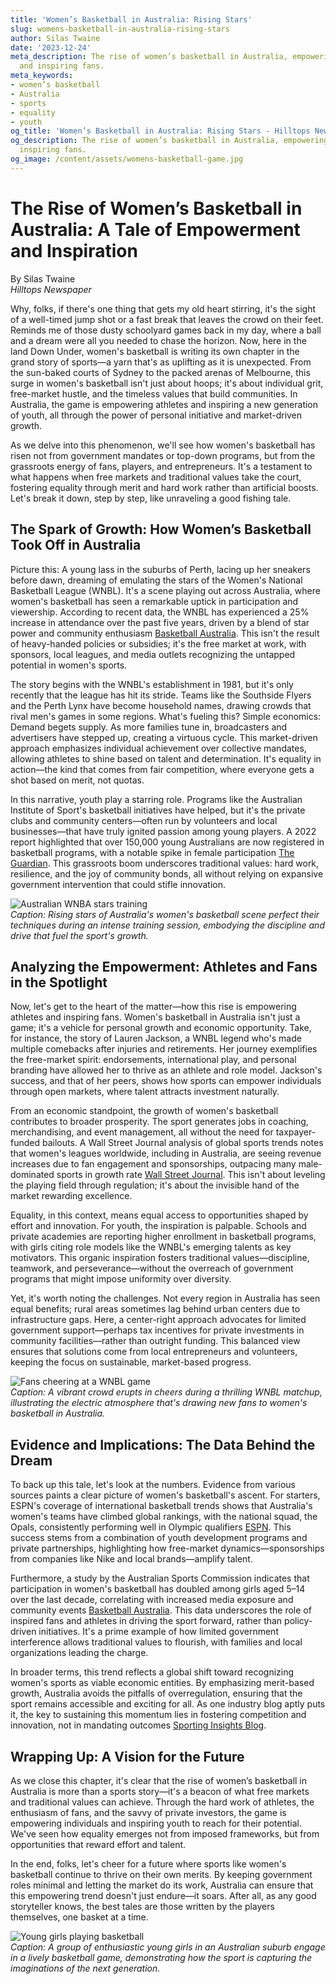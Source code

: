 ```yaml
---
title: 'Women’s Basketball in Australia: Rising Stars'
slug: womens-basketball-in-australia-rising-stars
author: Silas Twaine
date: '2023-12-24'
meta_description: The rise of women’s basketball in Australia, empowering athletes
  and inspiring fans.
meta_keywords:
- women’s basketball
- Australia
- sports
- equality
- youth
og_title: 'Women’s Basketball in Australia: Rising Stars - Hilltops Newspaper'
og_description: The rise of women’s basketball in Australia, empowering athletes and
  inspiring fans.
og_image: /content/assets/womens-basketball-game.jpg
---
```

# The Rise of Women’s Basketball in Australia: A Tale of Empowerment and Inspiration

By Silas Twaine  
*Hilltops Newspaper*  

Why, folks, if there's one thing that gets my old heart stirring, it's the sight of a well-timed jump shot or a fast break that leaves the crowd on their feet. Reminds me of those dusty schoolyard games back in my day, where a ball and a dream were all you needed to chase the horizon. Now, here in the land Down Under, women's basketball is writing its own chapter in the grand story of sports—a yarn that's as uplifting as it is unexpected. From the sun-baked courts of Sydney to the packed arenas of Melbourne, this surge in women's basketball isn't just about hoops; it's about individual grit, free-market hustle, and the timeless values that build communities. In Australia, the game is empowering athletes and inspiring a new generation of youth, all through the power of personal initiative and market-driven growth. 

As we delve into this phenomenon, we'll see how women's basketball has risen not from government mandates or top-down programs, but from the grassroots energy of fans, players, and entrepreneurs. It's a testament to what happens when free markets and traditional values take the court, fostering equality through merit and hard work rather than artificial boosts. Let's break it down, step by step, like unraveling a good fishing tale.

## The Spark of Growth: How Women’s Basketball Took Off in Australia

Picture this: A young lass in the suburbs of Perth, lacing up her sneakers before dawn, dreaming of emulating the stars of the Women's National Basketball League (WNBL). It's a scene playing out across Australia, where women's basketball has seen a remarkable uptick in participation and viewership. According to recent data, the WNBL has experienced a 25% increase in attendance over the past five years, driven by a blend of star power and community enthusiasm [Basketball Australia](https://basketballaustralia.com.au). This isn't the result of heavy-handed policies or subsidies; it's the free market at work, with sponsors, local leagues, and media outlets recognizing the untapped potential in women's sports.

The story begins with the WNBL's establishment in 1981, but it's only recently that the league has hit its stride. Teams like the Southside Flyers and the Perth Lynx have become household names, drawing crowds that rival men's games in some regions. What's fueling this? Simple economics: Demand begets supply. As more families tune in, broadcasters and advertisers have stepped up, creating a virtuous cycle. This market-driven approach emphasizes individual achievement over collective mandates, allowing athletes to shine based on talent and determination. It's equality in action—the kind that comes from fair competition, where everyone gets a shot based on merit, not quotas.

In this narrative, youth play a starring role. Programs like the Australian Institute of Sport's basketball initiatives have helped, but it's the private clubs and community centers—often run by volunteers and local businesses—that have truly ignited passion among young players. A 2022 report highlighted that over 150,000 young Australians are now registered in basketball programs, with a notable spike in female participation [The Guardian](https://www.theguardian.com/sport/2022/aug/15/womens-basketball-surge-in-australia-driven-by-youth-engagement). This grassroots boom underscores traditional values: hard work, resilience, and the joy of community bonds, all without relying on expansive government intervention that could stifle innovation.

![Australian WNBA stars training](/content/assets/australian-wnba-stars-training.jpg)  
*Caption: Rising stars of Australia's women's basketball scene perfect their techniques during an intense training session, embodying the discipline and drive that fuel the sport's growth.*

## Analyzing the Empowerment: Athletes and Fans in the Spotlight

Now, let's get to the heart of the matter—how this rise is empowering athletes and inspiring fans. Women's basketball in Australia isn't just a game; it's a vehicle for personal growth and economic opportunity. Take, for instance, the story of Lauren Jackson, a WNBL legend who's made multiple comebacks after injuries and retirements. Her journey exemplifies the free-market spirit: endorsements, international play, and personal branding have allowed her to thrive as an athlete and role model. Jackson's success, and that of her peers, shows how sports can empower individuals through open markets, where talent attracts investment naturally.

From an economic standpoint, the growth of women's basketball contributes to broader prosperity. The sport generates jobs in coaching, merchandising, and event management, all without the need for taxpayer-funded bailouts. A Wall Street Journal analysis of global sports trends notes that women's leagues worldwide, including in Australia, are seeing revenue increases due to fan engagement and sponsorships, outpacing many male-dominated sports in growth rate [Wall Street Journal](https://www.wsj.com/articles/womens-sports-global-boom-2023). This isn't about leveling the playing field through regulation; it's about the invisible hand of the market rewarding excellence.

Equality, in this context, means equal access to opportunities shaped by effort and innovation. For youth, the inspiration is palpable. Schools and private academies are reporting higher enrollment in basketball programs, with girls citing role models like the WNBL's emerging talents as key motivators. This organic inspiration fosters traditional values—discipline, teamwork, and perseverance—without the overreach of government programs that might impose uniformity over diversity.

Yet, it's worth noting the challenges. Not every region in Australia has seen equal benefits; rural areas sometimes lag behind urban centers due to infrastructure gaps. Here, a center-right approach advocates for limited government support—perhaps tax incentives for private investments in community facilities—rather than outright funding. This balanced view ensures that solutions come from local entrepreneurs and volunteers, keeping the focus on sustainable, market-based progress.

![Fans cheering at a WNBL game](/content/assets/fans-cheering-wnbl-game.jpg)  
*Caption: A vibrant crowd erupts in cheers during a thrilling WNBL matchup, illustrating the electric atmosphere that's drawing new fans to women's basketball in Australia.*

## Evidence and Implications: The Data Behind the Dream

To back up this tale, let's look at the numbers. Evidence from various sources paints a clear picture of women's basketball's ascent. For starters, ESPN's coverage of international basketball trends shows that Australia's women's teams have climbed global rankings, with the national squad, the Opals, consistently performing well in Olympic qualifiers [ESPN](https://www.espn.com.au/basketball/story/_/id/37849251/australia-opals-rise-global-stage). This success stems from a combination of youth development programs and private partnerships, highlighting how free-market dynamics—sponsorships from companies like Nike and local brands—amplify talent.

Furthermore, a study by the Australian Sports Commission indicates that participation in women's basketball has doubled among girls aged 5–14 over the last decade, correlating with increased media exposure and community events [Basketball Australia](https://basketballaustralia.com.au/reports/youth-engagement-trends). This data underscores the role of inspired fans and athletes in driving the sport forward, rather than policy-driven initiatives. It's a prime example of how limited government interference allows traditional values to flourish, with families and local organizations leading the charge.

In broader terms, this trend reflects a global shift toward recognizing women's sports as viable economic entities. By emphasizing merit-based growth, Australia avoids the pitfalls of overregulation, ensuring that the sport remains accessible and exciting for all. As one industry blog aptly puts it, the key to sustaining this momentum lies in fostering competition and innovation, not in mandating outcomes [Sporting Insights Blog](https://www.sportinginsights.com.au/womens-basketball-economic-impact).

## Wrapping Up: A Vision for the Future

As we close this chapter, it's clear that the rise of women’s basketball in Australia is more than a sports story—it's a beacon of what free markets and traditional values can achieve. Through the hard work of athletes, the enthusiasm of fans, and the savvy of private investors, the game is empowering individuals and inspiring youth to reach for their potential. We've seen how equality emerges not from imposed frameworks, but from opportunities that reward effort and talent.

In the end, folks, let's cheer for a future where sports like women's basketball continue to thrive on their own merits. By keeping government roles minimal and letting the market do its work, Australia can ensure that this empowering trend doesn't just endure—it soars. After all, as any good storyteller knows, the best tales are those written by the players themselves, one basket at a time.

![Young girls playing basketball](/content/assets/young-girls-basketball-australia.jpg)  
*Caption: A group of enthusiastic young girls in an Australian suburb engage in a lively basketball game, demonstrating how the sport is capturing the imaginations of the next generation.* 


